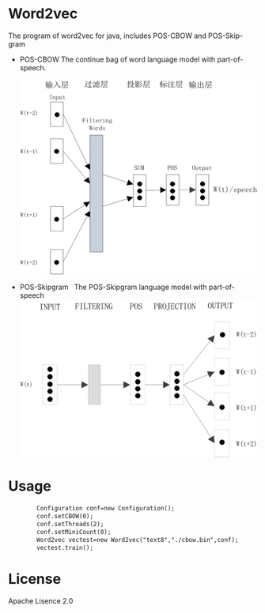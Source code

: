 # Word2vec
The program of word2vec for java, includes POS-CBOW and POS-Skip-gram
* POS-CBOW
  The continue bag of word language model with part-of-speech.
  
  ![image](https://github.com/phylieac/Word2vec/blob/master/POS-CBOW.png)
  
* POS-Skipgram
   The POS-Skipgram language model with part-of-speech
  ![image](https://github.com/phylieac/Word2vec/blob/master/POS-Skipgram.png)


# Usage

            Configuration conf=new Configuration();
            conf.setCBOW(0);
            conf.setThreads(2);
            conf.setMiniCount(0);
            Word2vec vectest=new Word2vec("text8","./cbow.bin",conf);
            vectest.train();

# License
  Apache Lisence 2.0

